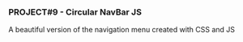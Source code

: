 ### PROJECT#9 - Circular NavBar JS

A beautiful version of the navigation menu created with CSS and JS
